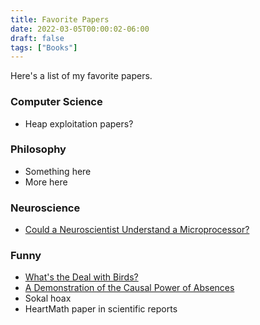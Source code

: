 ```yaml
---
title: Favorite Papers
date: 2022-03-05T00:00:02-06:00
draft: false
tags: ["Books"]
---
```


Here's a list of my favorite papers.

### Computer Science

- Heap exploitation papers?

### Philosophy

- Something here
- More here

### Neuroscience

- [Could a Neuroscientist Understand a Microprocessor?](https://www.ncbi.nlm.nih.gov/pmc/articles/PMC5230747/)

### Funny
- [What's the Deal with Birds?](https://www.chm.bris.ac.uk/sillymolecules/birds.pdf)
- [A Demonstration of the Causal Power of Absences](https://philarchive.org/archive/GOLADO-4)
- Sokal hoax
- HeartMath paper in scientific reports